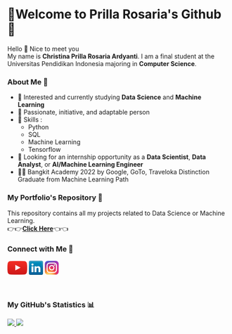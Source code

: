 # 🌼Welcome to Prilla Rosaria's Github🌼

Hello 👋 Nice to meet you <br>
My name is **Christina Prilla Rosaria Ardyanti**. I am a final student at the Universitas Pendidikan Indonesia majoring in **Computer Science**.

### About Me 👧
- 🌳 Interested and currently studying **Data Science** and **Machine Learning**
- 🙌 Passionate, initiative, and adaptable person
- 🧠 Skills : 
  - Python
  - SQL
  - Machine Learning
  - Tensorflow
- 👔 Looking for an internship opportunity as a **Data Scientist**, **Data Analyst**, or **AI/Machine Learning Engineer**
- 👩‍🎓 Bangkit Academy 2022 by Google, GoTo, Traveloka Distinction Graduate from Machine Learning Path

### My Portfolio's Repository 📂
This repository contains all my projects related to Data Science or Machine Learning. <br>
👉👉[**Click Here**](https://github.com/prillarosaria/portfolio)👈👈

### Connect with Me 📱

[![YouTube](icons/youtube.png)](https://youtube.com/user/hussainweb)
[![LinkedIn](icons/linkedin.png)](https://www.linkedin.com/in/hussainweb/)
[![Instagram](icons/instagram.png)](https://www.instagram.com/hussain.web/)


<br>

### My GitHub's Statistics 📊
<a href="https://github.com/prillarosaria">
  <img height="180em" src="https://github-readme-stats-eight-theta.vercel.app/api?username=prillarosaria&show_icons=true&theme=algolia&include_all_commits=true&count_private=true"/>
  <img height="180em" src="https://github-readme-stats-eight-theta.vercel.app/api/top-langs/?username=prillarosaria&layout=compact&langs_count=8&theme=algolia"/>
</a>
</p>

